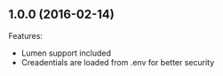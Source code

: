 ## 1.0.0 (2016-02-14)

Features:

  - Lumen support included
  - Creadentials are loaded from .env for better security